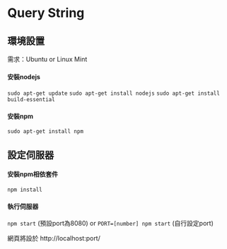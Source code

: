 # Query String

## 環境設置

需求：Ubuntu or Linux Mint

#### 安裝nodejs
`sudo apt-get update`
`sudo apt-get install nodejs`
`sudo apt-get install build-essential`

#### 安裝npm
`sudo apt-get install npm`

## 設定伺服器

#### 安裝npm相依套件
`npm install`

#### 執行伺服器
`npm start`    (預設port為8080)
or
`PORT=[number] npm start` (自行設定port)

網頁將設於 http://localhost:port/
    

